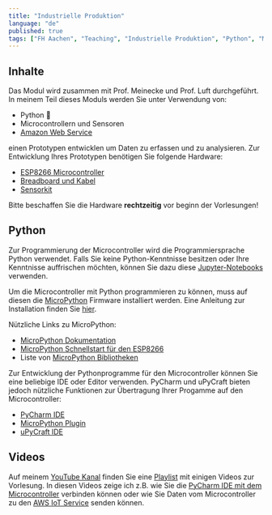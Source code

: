 ```yaml
---
title: "Industrielle Produktion"
language: "de"
published: true
tags: ["FH Aachen", "Teaching", "Industrielle Produktion", "Python", "MicroPython"]
---
```


## Inhalte
Das Modul wird zusammen mit Prof. Meinecke und Prof. Luft durchgeführt. 
In meinem Teil dieses Moduls werden Sie unter Verwendung von:

- Python 🐍
- Microcontrollern und Sensoren 
- [Amazon Web Service](https://aws.amazon.com/)

einen Prototypen entwicklen um Daten zu erfassen und zu analysieren. Zur Entwicklung Ihres Prototypen benötigen Sie folgende Hardware:

- [ESP8266 Microcontroller](https://www.amazon.de/dp/B06Y1LZLLY)
- [Breadboard und Kabel](https://www.amazon.de/dp/B01N4VCYUK)
- [Sensorkit](https://www.amazon.de/dp/B01M30ZWQR/)

Bitte beschaffen Sie die Hardware **rechtzeitig** vor beginn der Vorlesungen!

## Python

Zur Programmierung der Microcontroller wird die Programmiersprache Python verwendet. Falls Sie keine Python-Kenntnisse besitzen
oder Ihre Kenntnisse auffrischen möchten, können Sie dazu diese [Jupyter-Notebooks](https://mybinder.org/v2/gh/ceedee666/python_intro_ws20/v1.2) verwenden.

Um die Microcontroller mit Python programmieren zu können, muss auf diesen die [MicroPython](https://micropython.org/) Firmware installiert werden. Eine Anleitung 
zur Installation finden Sie [hier](https://randomnerdtutorials.com/flash-upload-micropython-firmware-esp32-esp8266/). 

Nützliche Links zu MicroPython:

- [MicroPython Dokumentation](http://docs.micropython.org/en/latest/)
- [MicroPython Schnellstart für den ESP8266](http://docs.micropython.org/en/latest/esp8266/quickref.html)
- Liste von [MicroPython Bibliotheken](http://awesome-micropython.com/)


Zur Entwicklung der Pythonprogramme für den Microcontroller können Sie eine beliebige IDE oder Editor verwenden. PyCharm und uPyCraft bieten jedoch nützliche 
Funktionen zur Übertragung Ihrer Progamme auf den Microcontroller:

- [PyCharm IDE](https://www.jetbrains.com/pycharm/)
- [MicroPython Plugin](https://github.com/vlasovskikh/intellij-micropython#installation) 
- [uPyCraft IDE](https://github.com/DFRobot/uPyCraft)

## Videos 

Auf meinem [YouTube Kanal](https://www.youtube.com/c/christiandrumm) finden Sie eine [Playlist](https://youtube.com/playlist?list=PLl09U8aTDcv1hw7fKlLS2gv9_rz1twPr4)
mit einigen Videos zur Vorlesung. In diesen Videos zeige ich z.B. wie Sie die [PyCharm IDE mit dem Microcontroller](https://youtu.be/CMgT60wM7tw) verbinden
können oder wie Sie Daten vom Microcontroller zu den [AWS IoT Service](https://youtu.be/0N3XAKuAGec) senden können.
